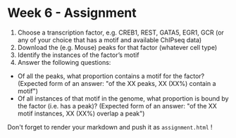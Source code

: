 # Week 6 - Assignment

1. Choose a transcription factor, e.g. CREB1, REST, GATA5, EGR1, GCR (or any of your choice that has a motif and available ChIPseq data)
2. Download the (e.g. Mouse) peaks for that factor (whatever cell type)
3. Identify the instances of the factor’s motif
4. Answer the following questions:
  - Of all the peaks, what proportion contains a motif for the factor?
    (Expected form of an answer: "of the XX peaks, XX (XX%) contain a motif")
  - Of all instances of that motif in the genome, what proportion is bound by the factor (i.e. has a peak)?
    (Expected form of an answer: "of the XX motif instances, XX (XX%) overlap a peak")

Don't forget to render your markdown and push it as `assignment.html` !